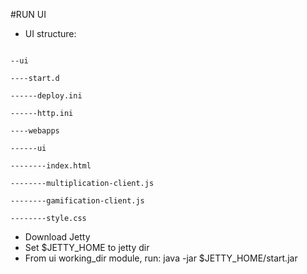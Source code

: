#RUN UI
- UI structure:
<code>
--ui<br>
----start.d<br>
------deploy.ini<br>
------http.ini<br>
----webapps<br>
------ui<br>
--------index.html<br>
--------multiplication-client.js<br>
--------gamification-client.js<br>
--------style.css
</code>

- Download Jetty
- Set $JETTY_HOME to jetty dir
- From ui working_dir module, run: java -jar $JETTY_HOME/start.jar

